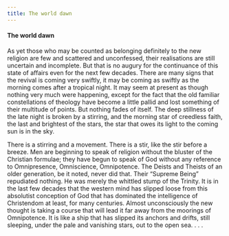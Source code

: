 ```yaml
---
title: The world dawn
---
```

#### The world dawn

As yet those who may be counted as belonging definitely to the new
religion are few and scattered and unconfessed, their realisations are
still uncertain and incomplete. But that is no augury for the
continuance of this state of affairs even for the next few decades.
There are many signs that the revival is coming very swiftly, it may be
coming as swiftly as the morning comes after a tropical night. It may
seem at present as though nothing very much were happening, except for
the fact that the old familiar constellations of theology have become a
little pallid and lost something of their multitude of points. But
nothing fades of itself. The deep stillness of the late night is broken
by a stirring, and the morning star of creedless faith, the last and
brightest of the stars, the star that owes its light to the coming sun
is in the sky.

There is a stirring and a movement. There is a stir, like the stir
before a breeze. Men are beginning to speak of religion without the
bluster of the Christian formulae; they have begun to speak of God
without any reference to Omnipresence, Omniscience, Omnipotence. The
Deists and Theists of an older generation, be it noted, never did that.
Their “Supreme Being” repudiated nothing. He was merely the whittled
stump of the Trinity. It is in the last few decades that the western
mind has slipped loose from this absolutist conception of God that has
dominated the intelligence of Christendom at least, for many centuries.
Almost unconsciously the new thought is taking a course that will lead
it far away from the moorings of Omnipotence. It is like a ship that has
slipped its anchors and drifts, still sleeping, under the pale and
vanishing stars, out to the open sea. . . .
